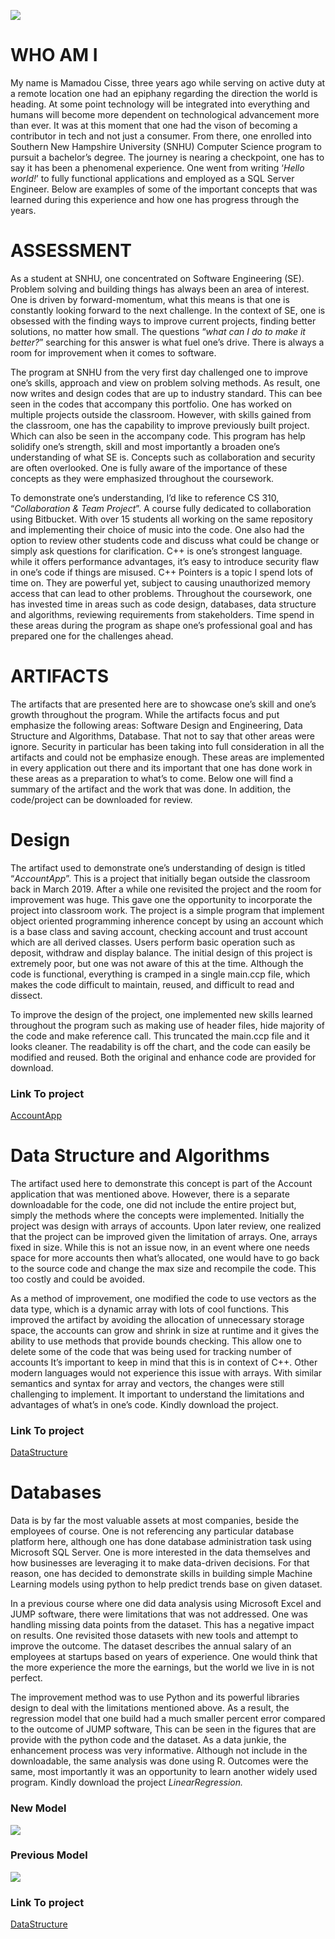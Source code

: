 ![](Portfolio.png)

# WHO AM I
My name is Mamadou Cisse, three years ago while serving on active duty at a remote location one had an epiphany regarding the direction the world is heading. At some point technology will be integrated into everything and humans will become more dependent on technological advancement more than ever. It was at this moment that one had the vison of becoming a contributor in tech and not just a consumer. From there, one enrolled into Southern New Hampshire University (SNHU) Computer Science program to pursuit a bachelor’s degree. The journey is nearing a checkpoint, one has to say it has been a phenomenal experience. One went from writing ‘_Hello world!_’ to fully functional applications and employed as a SQL Server Engineer. Below are examples of some of the important concepts that was learned during this experience and how one has progress through the years. 

# ASSESSMENT
As a student at SNHU, one concentrated on Software Engineering (SE). Problem solving and building things has always been an area of interest. One is driven by forward-momentum, what this means is that one is constantly looking forward to the next challenge. In the context of SE, one is obsessed with the finding ways to improve current projects, finding better solutions, no matter how small. The questions “_what can I do to make it better?_” searching for this answer is what fuel one’s drive. There is always a room for improvement when it comes to software. 

The program at SNHU from the very first day challenged one to improve one’s skills, approach and view on problem solving methods. As result, one now writes and design codes that are up to industry standard. This can bee seen in the codes that accompany this portfolio. One has worked on multiple projects outside the classroom. However, with skills gained from the classroom, one has the capability to improve previously built project. Which can also be seen in the accompany code. This program has help solidify one’s strength, skill and most importantly a broaden one’s understanding of what SE is. Concepts such as collaboration and security are often overlooked. One is fully aware of the importance of these concepts as they were emphasized throughout the coursework. 

To demonstrate one’s understanding, I’d like to reference CS 310, “_Collaboration & Team Project_”.  A course fully dedicated to collaboration using Bitbucket. With over 15 students all working on the same repository and implementing their choice of music into the code. One also had the option to review other students code and discuss what could be change or simply ask questions for clarification. C++ is one’s strongest language. while it offers performance advantages, it’s easy to introduce security flaw in one’s code if things are misused. C++ Pointers is a topic I spend lots of time on. They are powerful yet, subject to causing unauthorized memory access that can lead to other problems. Throughout the coursework, one has invested time in areas such as code design, databases, data structure and algorithms, reviewing requirements from stakeholders. Time spend in these areas during the program as shape one’s professional goal and has prepared one for the challenges ahead. 

# ARTIFACTS
The artifacts that are presented here are to showcase one’s skill and one’s growth throughout the program. While the artifacts focus and put emphasize the following areas: Software Design and Engineering, Data Structure and Algorithms, Database. That not to say that other areas were ignore. Security in particular has been taking into full consideration in all the artifacts and could not be emphasize enough. These areas are implemented in every application out there and its important that one has done work in these areas as a preparation to what’s to come. Below one will find a summary of the artifact and the work that was done. In addition, the code/project can be downloaded for review. 

# Design
The artifact used to demonstrate one’s understanding of design is titled “_AccountApp_”. This is a project that initially began outside the classroom back in March 2019. After a while one revisited the project and the room for improvement was huge. This gave one the opportunity to incorporate the project into classroom work. The project is  a simple program that implement object oriented programming inherence concept  by using an account which is a base class and saving account, checking account and trust account  which are all derived classes. Users perform basic operation such as deposit, withdraw and display balance. The initial design of this project is extremely poor, but one was not aware of this at the time. Although the code is functional, everything is cramped in a single main.ccp file, which makes the code difficult to maintain, reused, and difficult to read and dissect.  

To improve the design of the project, one implemented new skills learned throughout the program such as making use of header files, hide majority of the code and make reference call. This truncated the main.ccp file and it looks cleaner. The readability is off the chart, and the code can easily be modified and reused. Both the original and enhance code are provided for download.
### Link To project
[AccountApp](AccountApp.zip)

# Data Structure and Algorithms
The artifact used here to demonstrate this concept is part of the Account application that was mentioned above. However, there is a separate downloadable for the code, one did not include the entire project but, simply the methods where the concepts were implemented. Initially the project was design with arrays of accounts. Upon later review, one realized that the project can be improved given the limitation of arrays. One, arrays fixed in size. While this is not an issue now, in an event where one needs space for more accounts then what’s allocated, one would have to go back to the source code and change the max size and recompile the code. This too costly and could be avoided.

As a method of improvement, one modified the code to use vectors as the data type, which is a dynamic array with lots of cool functions. This improved the artifact by avoiding the allocation of unnecessary storage space, the accounts can grow and shrink in size at runtime and it gives the ability to use methods that provide bounds checking. This allow one to delete some of the code that was being used for tracking number of accounts It’s important to keep in mind that this is in context of C++. Other modern languages would not experience this issue with arrays. With similar semantics and syntax for array and vectors, the changes were still challenging to implement. It important to understand the limitations and advantages of what’s in one’s code. Kindly download the project.
### Link To project
[DataStructure](DataStructures.zip)

# Databases
Data is by far the most valuable assets at most companies, beside the employees of course. One is not referencing any particular database platform here, although one has done database administration task using Microsoft SQL Server. One is more interested in the data themselves and how businesses are leveraging it to make data-driven decisions. For that reason, one has decided to demonstrate skills in building simple Machine Learning models using python to help predict trends base on given dataset. 

In a previous course where one did data analysis using Microsoft Excel and JUMP software, there were limitations that was not addressed. One was handling missing data points from the dataset. This has a negative impact on results. One revisited those datasets with new tools and attempt to improve the outcome. The dataset describes the annual salary of an employees at startups based on years of experience. One would think that the more experience the more the earnings, but the world we live in is not perfect.

The improvement method was to use Python and its powerful libraries design to deal with the limitations mentioned above. As a result, the regression model that one build had a much smaller percent error compared to the outcome of JUMP software, This can be seen in the figures that are provide with the python code and the dataset. As a data junkie, the enhancement process was very informative. Although not include in the downloadable, the same analysis was done using R. Outcomes were the same, most importantly it was an opportunity to learn another widely used program. Kindly download the project _LinearRegression._


### New Model
![](FigureOne.png)

### Previous Model
![](Figure_1.png)

### Link To project
[DataStructure](https://github.com/mc27249/mc27249/blob/master/Linear%20Regression.zip)
